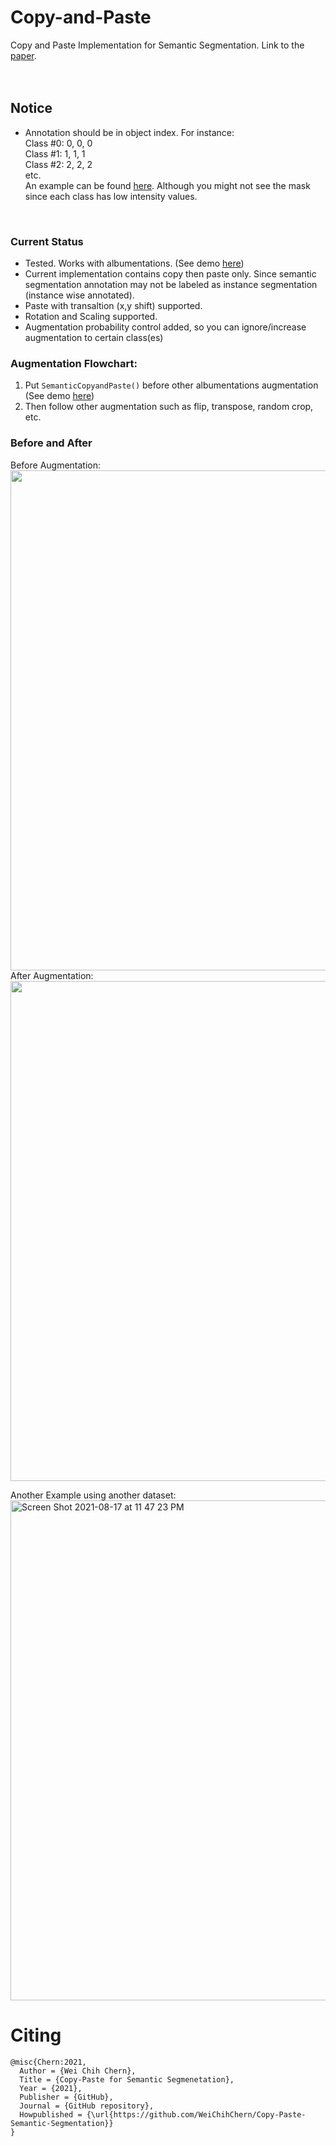 # Copy-and-Paste
Copy and Paste Implementation for Semantic Segmentation. Link to the [paper](https://arxiv.org/abs/2012.07177). </br>
</br>
</br>

## Notice
- Annotation should be in object index. For instance: </br>
Class #0: 0, 0, 0 </br>
Class #1: 1, 1, 1 </br>
Class #2: 2, 2, 2 </br>
etc. </br>
An example can be found [here](https://github.com/WeiChihChern/Copy-Paste-Semantic-Segmentation/tree/master/Example/data/train_mask "here"). Although you might not see the mask since each class has low intensity values.
</br>



### Current Status
- Tested. Works with albumentations. (See demo [here](https://github.com/WeiChihChern/copy-and-paste/blob/main/Example/Demo.ipynb "here"))
- Current implementation contains copy then paste only. Since semantic segmentation annotation may not be labeled as instance segmentation (instance wise annotated).
- Paste with transaltion (x,y shift) supported.
- Rotation and Scaling supported.
- Augmentation probability control added, so you can ignore/increase augmentation to certain class(es) 

### Augmentation Flowchart:
1.  Put `SemanticCopyandPaste()` before other albumentations augmentation (See demo [here](https://github.com/WeiChihChern/copy-and-paste/blob/main/Example/Demo.ipynb "here"))
2. Then follow other augmentation such as flip, transpose, random crop, etc.


### Before and After
Before Augmentation: </br>
<img src="https://user-images.githubusercontent.com/40074617/113963987-9a385a00-97f8-11eb-8ee3-6c3f0bbdb426.png" width="800"> </br>
After Augmentation: </br>
<img src="https://user-images.githubusercontent.com/40074617/114114686-581e1f80-98af-11eb-8e34-45dfea8344cc.png" width="800"> </br>

Another Example using another dataset: </br>
<img width="800" alt="Screen Shot 2021-08-17 at 11 47 23 PM" src="https://user-images.githubusercontent.com/40074617/129833869-e9e1b184-1de2-43c8-a9ff-79e1d1570c72.png"> </br>


# Citing
    @misc{Chern:2021,
      Author = {Wei Chih Chern},
      Title = {Copy-Paste for Semantic Segmenetation},
      Year = {2021},
      Publisher = {GitHub},
      Journal = {GitHub repository},
      Howpublished = {\url{https://github.com/WeiChihChern/Copy-Paste-Semantic-Segmentation}}
    }
